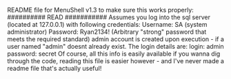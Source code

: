 README file for MenuShell v1.3
to make sure this works properly: ########## READ ###########
Assumes you log into the sql server (located at 127.0.0.1) with following credentials:
Username: SA (system administrator)
Password: Ryan2134! (Arbitrary "strong" password that meets the required standard)
admin account is created upon execution - if a user named "admin" doesnt already exist.
The login details are: 
login: admin 
password: secret
Of course, all this info is easily available if you wanna dig through the code, reading this file is easier however - and I've never made a readme file that's actually useful!